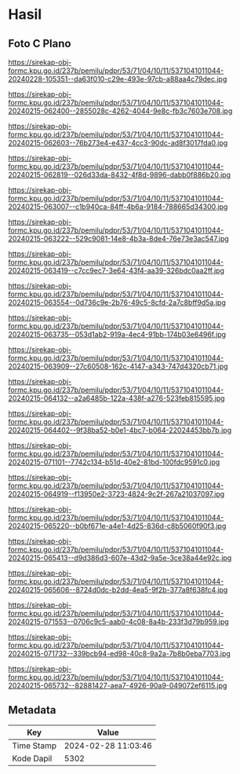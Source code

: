 # Hasil

## Foto C Plano

https://sirekap-obj-formc.kpu.go.id/237b/pemilu/pdpr/53/71/04/10/11/5371041011044-20240228-105351--da63f010-c29e-493e-97cb-a88aa4c79dec.jpg

https://sirekap-obj-formc.kpu.go.id/237b/pemilu/pdpr/53/71/04/10/11/5371041011044-20240215-062400--2855028c-4262-4044-9e8c-fb3c7603e708.jpg

https://sirekap-obj-formc.kpu.go.id/237b/pemilu/pdpr/53/71/04/10/11/5371041011044-20240215-062603--76b273e4-e437-4cc3-90dc-ad8f3017fda0.jpg

https://sirekap-obj-formc.kpu.go.id/237b/pemilu/pdpr/53/71/04/10/11/5371041011044-20240215-062819--026d33da-8432-4f8d-9896-dabb0f886b20.jpg

https://sirekap-obj-formc.kpu.go.id/237b/pemilu/pdpr/53/71/04/10/11/5371041011044-20240215-063007--c1b940ca-84ff-4b6a-9184-788665d34300.jpg

https://sirekap-obj-formc.kpu.go.id/237b/pemilu/pdpr/53/71/04/10/11/5371041011044-20240215-063222--529c9081-14e8-4b3a-8de4-76e73e3ac547.jpg

https://sirekap-obj-formc.kpu.go.id/237b/pemilu/pdpr/53/71/04/10/11/5371041011044-20240215-063419--c7cc9ec7-3e64-43f4-aa39-326bdc0aa2ff.jpg

https://sirekap-obj-formc.kpu.go.id/237b/pemilu/pdpr/53/71/04/10/11/5371041011044-20240215-063554--0d736c9e-2b76-49c5-8cfd-2a7c8bff9d5a.jpg

https://sirekap-obj-formc.kpu.go.id/237b/pemilu/pdpr/53/71/04/10/11/5371041011044-20240215-063735--053d1ab2-919a-4ec4-91bb-174b03e6496f.jpg

https://sirekap-obj-formc.kpu.go.id/237b/pemilu/pdpr/53/71/04/10/11/5371041011044-20240215-063909--27c60508-162c-4147-a343-747d4320cb71.jpg

https://sirekap-obj-formc.kpu.go.id/237b/pemilu/pdpr/53/71/04/10/11/5371041011044-20240215-064132--a2a6485b-122a-438f-a276-523feb815595.jpg

https://sirekap-obj-formc.kpu.go.id/237b/pemilu/pdpr/53/71/04/10/11/5371041011044-20240215-064402--9f38ba52-b0e1-4bc7-b064-22024453bb7b.jpg

https://sirekap-obj-formc.kpu.go.id/237b/pemilu/pdpr/53/71/04/10/11/5371041011044-20240215-071101--7742c134-b51d-40e2-81bd-100fdc9591c0.jpg

https://sirekap-obj-formc.kpu.go.id/237b/pemilu/pdpr/53/71/04/10/11/5371041011044-20240215-064919--f13950e2-3723-4824-9c2f-267a21037097.jpg

https://sirekap-obj-formc.kpu.go.id/237b/pemilu/pdpr/53/71/04/10/11/5371041011044-20240215-065220--b0bf671e-a4e1-4d25-836d-c8b5060f90f3.jpg

https://sirekap-obj-formc.kpu.go.id/237b/pemilu/pdpr/53/71/04/10/11/5371041011044-20240215-065413--d9d386d3-607e-43d2-9a5e-3ce38a44e92c.jpg

https://sirekap-obj-formc.kpu.go.id/237b/pemilu/pdpr/53/71/04/10/11/5371041011044-20240215-065606--8724d0dc-b2dd-4ea5-9f2b-377a8f638fc4.jpg

https://sirekap-obj-formc.kpu.go.id/237b/pemilu/pdpr/53/71/04/10/11/5371041011044-20240215-071553--0706c9c5-aab0-4c08-8a4b-233f3d79b959.jpg

https://sirekap-obj-formc.kpu.go.id/237b/pemilu/pdpr/53/71/04/10/11/5371041011044-20240215-071732--339bcb94-ed98-40c8-9a2a-7b8b0eba7703.jpg

https://sirekap-obj-formc.kpu.go.id/237b/pemilu/pdpr/53/71/04/10/11/5371041011044-20240215-065732--82881427-aea7-4926-90a9-049072ef6115.jpg


## Metadata

| Key        | Value               |
| ---------- | ------------------- |
| Time Stamp | 2024-02-28 11:03:46 |
| Kode Dapil | 5302                |




